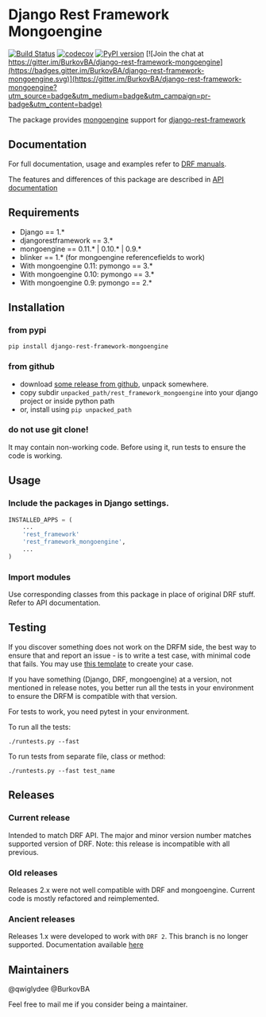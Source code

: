Django Rest Framework Mongoengine
=================================

[![Build Status](https://travis-ci.org/BurkovBA/django-rest-framework-mongoengine.svg?branch=master)](https://travis-ci.org/BurkovBA/django-rest-framework-mongoengine)
[![codecov](https://codecov.io/gh/BurkovBA/django-rest-framework-mongoengine/branch/master/graph/badge.svg)](https://codecov.io/gh/BurkovBA/django-rest-framework-mongoengine)
[![PyPI version](https://badge.fury.io/py/django-rest-framework-mongoengine.svg)](https://badge.fury.io/py/django-rest-framework-mongoengine)
[![Join the chat at https://gitter.im/BurkovBA/django-rest-framework-mongoengine](https://badges.gitter.im/BurkovBA/django-rest-framework-mongoengine.svg)](https://gitter.im/BurkovBA/django-rest-framework-mongoengine?utm_source=badge&utm_medium=badge&utm_campaign=pr-badge&utm_content=badge)


The package provides [mongoengine](http://mongoengine.org/) support for [django-rest-framework](https://github.com/tomchristie/django-rest-framework)

## Documentation

For full documentation, usage and examples refer to [DRF manuals](http://www.django-rest-framework.org/). 

The features and differences of this package are described in [API documentation](http://umutbozkurt.github.io/django-rest-framework-mongoengine/) 

## Requirements

* Django == 1.*
* djangorestframework == 3.*
* mongoengine == 0.11.* | 0.10.* | 0.9.*
* blinker == 1.* (for mongoengine referencefields to work)
* With mongoengine 0.11: pymongo == 3.*
* With mongoengine 0.10: pymongo == 3.*
* With mongoengine 0.9: pymongo == 2.*

## Installation

### from pypi

`pip install django-rest-framework-mongoengine`

### from github

* download [some release from github](https://github.com/umutbozkurt/django-rest-framework-mongoengine/releases), unpack somewhere.
* copy subdir `unpacked_path/rest_framework_mongoengine` into your django project or inside python path
* or, install using `pip unpacked_path`

### do not use git clone!

It may contain non-working code. Before using it, run tests to ensure the code is working.

## Usage

### Include the packages in Django settings.

```Python
INSTALLED_APPS = (
    ...
    'rest_framework'
    'rest_framework_mongoengine',
    ...
)
```

### Import modules

Use corresponding classes from this package in place of original DRF stuff. Refer to API documentation.

## Testing

If you discover something does not work on the DRFM side, the best way to ensure that and report an issue - is to write a test case, with minimal code that fails. 
You may use [this template](https://github.com/umutbozkurt/django-rest-framework-mongoengine/blob/master/tests/test_dumb.py) to create your case.

If you have something (Django, DRF, mongoengine) at a version, not mentioned in release notes, you better run all the tests in your environment to ensure the DRFM is compatible with that version.

For tests to work, you need pytest in your environment. 

To run all the tests:

```./runtests.py --fast```

To run tests from separate file, class or method:

```./runtests.py --fast test_name```

## Releases

### Current release 

Intended to match DRF API. The major and minor version number matches supported version of DRF.
Note: this release is incompatible with all previous.

### Old releases

Releases 2.x were not well compatible with DRF and mongoengine. Current code is mostly refactored and reimplemented.

### Ancient releases

Releases 1.x were developed to work with `DRF 2`. This branch is no longer supported. 
Documentation available [here](https://github.com/umutbozkurt/django-rest-framework-mongoengine/blob/drf_2_support/README.md)

## Maintainers

@qwiglydee
@BurkovBA

Feel free to mail me if you consider being a maintainer.
